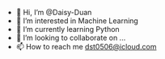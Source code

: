 - 👋 Hi, I’m @Daisy-Duan
- 👀 I’m interested in Machine Learning
- 🌱 I’m currently learning Python
- 💞️ I’m looking to collaborate on ...
- 📫 How to reach me dst0506@icloud.com


<!---
Daisy-Duan/Daisy-Duan is a ✨ special ✨ repository because its `README.md` (this file) appears on your GitHub profile.
You can click the Preview link to take a look at your changes.
--->
